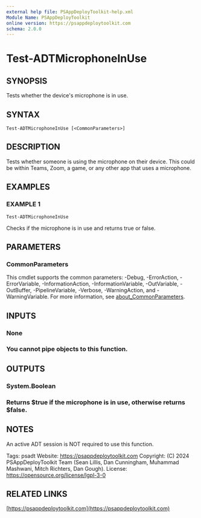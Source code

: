```yaml
---
external help file: PSAppDeployToolkit-help.xml
Module Name: PSAppDeployToolkit
online version: https://psappdeploytoolkit.com
schema: 2.0.0
---
```


# Test-ADTMicrophoneInUse

## SYNOPSIS
Tests whether the device's microphone is in use.

## SYNTAX

```
Test-ADTMicrophoneInUse [<CommonParameters>]
```

## DESCRIPTION
Tests whether someone is using the microphone on their device.
This could be within Teams, Zoom, a game, or any other app that uses a microphone.

## EXAMPLES

### EXAMPLE 1
```
Test-ADTMicrophoneInUse
```

Checks if the microphone is in use and returns true or false.

## PARAMETERS

### CommonParameters
This cmdlet supports the common parameters: -Debug, -ErrorAction, -ErrorVariable, -InformationAction, -InformationVariable, -OutVariable, -OutBuffer, -PipelineVariable, -Verbose, -WarningAction, and -WarningVariable. For more information, see [about_CommonParameters](http://go.microsoft.com/fwlink/?LinkID=113216).

## INPUTS

### None
### You cannot pipe objects to this function.
## OUTPUTS

### System.Boolean
### Returns $true if the microphone is in use, otherwise returns $false.
## NOTES
An active ADT session is NOT required to use this function.

Tags: psadt
Website: https://psappdeploytoolkit.com
Copyright: (C) 2024 PSAppDeployToolkit Team (Sean Lillis, Dan Cunningham, Muhammad Mashwani, Mitch Richters, Dan Gough).
License: https://opensource.org/license/lgpl-3-0

## RELATED LINKS

[https://psappdeploytoolkit.com](https://psappdeploytoolkit.com)
